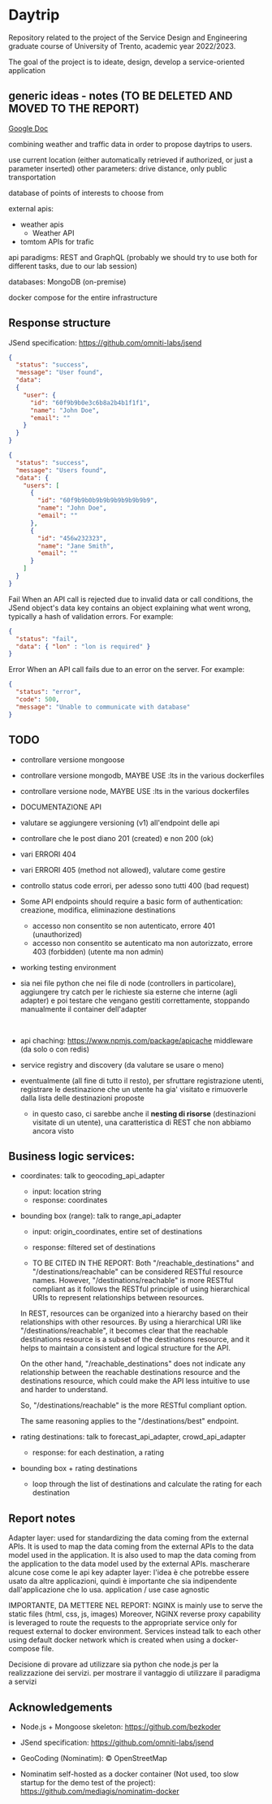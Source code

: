 # Daytrip
Repository related to the project of the Service Design and Engineering graduate course of University of Trento, academic year 2022/2023.

The goal of the project is to ideate, design, develop a service-oriented application


## generic ideas - notes (TO BE DELETED AND MOVED TO THE REPORT)

[Google Doc](https://docs.google.com/document/d/1lDv2JqqlVAuygN2xbacw2XYzxtcyGfdxOXr0agXboIM/edit)

combining weather and traffic data in order to propose daytrips to users.

use current location (either automatically retrieved if authorized, or just a parameter inserted)
other parameters:  drive distance, only public transportation 

database of points of interests to choose from


external apis: 
+ weather apis
  - Weather API
+ tomtom APIs for trafic



api paradigms: REST and GraphQL (probably we should try to use both for different tasks, due to our lab session)

databases: MongoDB (on-premise)


docker compose for the entire infrastructure


## Response structure
JSend specification: https://github.com/omniti-labs/jsend

```json
{
  "status": "success",
  "message": "User found",
  "data": 
  {
    "user": {
      "id": "60f9b9b0e3c6b8a2b4b1f1f1",
      "name": "John Doe",
      "email": "" 
    }
  }
}
```
  
```json
{
  "status": "success",
  "message": "Users found",
  "data": {
    "users": [
      {
        "id": "60f9b9b0b9b9b9b9b9b9b9b9",
        "name": "John Doe",
        "email": ""
      },
      {
        "id": "456w232323",
        "name": "Jane Smith",
        "email": ""
      }
    ]
  }
}

```
Fail
When an API call is rejected due to invalid data or call conditions, the JSend object's data key contains an object explaining what went wrong, typically a hash of validation errors. For example:

```json
{
  "status": "fail",
  "data": { "lon" : "lon is required" }
}
```

Error
When an API call fails due to an error on the server. For example:

```json
{
  "status": "error",
  "code": 500,
  "message": "Unable to communicate with database"
}
```

## TODO

+ controllare versione mongoose
+ controllare versione mongodb, MAYBE USE :lts in the various dockerfiles
+ controllare versione node, MAYBE USE :lts in the various dockerfiles
+ DOCUMENTAZIONE API
+ valutare se aggiungere versioning (v1) all'endpoint delle api
+ controllare che le post diano 201 (created) e non 200 (ok) 
+ vari ERRORI 404
+ vari ERRORI 405 (method not allowed), valutare come gestire
+ controllo status code errori, per adesso sono tutti 400 (bad request)

+ Some API endpoints should require a basic form of authentication: creazione, modifica, eliminazione destinations
  - accesso non consentito se non autenticato, errore 401 (unauthorized)
  - accesso non consentito se autenticato ma non autorizzato, errore 403 (forbidden) (utente ma non admin) 
+ working testing environment
+ sia nei file python che nei file di node (controllers in particolare), aggiungere try catch per le richieste sia esterne che interne (agli adapter) e poi testare che vengano gestiti correttamente, stoppando manualmente il container dell'adapter

<br>

+ api chaching: https://www.npmjs.com/package/apicache middleware (da solo o con redis)

+ service registry and discovery (da valutare se usare o meno)

+ eventualmente (all fine di tutto il resto), per sfruttare registrazione utenti, registrare le destinazione che un utente ha gia' visitato e rimuoverle dalla lista delle destinazioni proposte
  - in questo caso, ci sarebbe anche il **nesting di risorse** (destinazioni visitate di un utente), una caratteristica di REST che non abbiamo ancora visto


## Business logic services:

+ coordinates: talk to geocoding_api_adapter
  - input: location string 
  - response: coordinates

+ bounding box (range): talk to range_api_adapter
  - input: origin_coordinates, entire set of destinations
  - response: filtered set of destinations

  - TO BE CITED IN THE REPORT: Both "/reachable_destinations" and "/destinations/reachable" can be considered RESTful resource names. However, "/destinations/reachable" is more RESTful compliant as it follows the RESTful principle of using hierarchical URIs to represent relationships between resources.

  In REST, resources can be organized into a hierarchy based on their relationships with other resources. By using a hierarchical URI like "/destinations/reachable", it becomes clear that the reachable destinations resource is a subset of the destinations resource, and it helps to maintain a consistent and logical structure for the API.

  On the other hand, "/reachable_destinations" does not indicate any relationship between the reachable destinations resource and the destinations resource, which could make the API less intuitive to use and harder to understand.

  So, "/destinations/reachable" is the more RESTful compliant option.

  The same reasoning applies to the "/destinations/best" endpoint.


+ rating destinations: talk to forecast_api_adapter, crowd_api_adapter
  - response: for each destination, a rating

+ bounding box + rating destinations
  - loop through the list of destinations and calculate the rating for each destination




## Report notes

Adapter layer: used for standardizing the data coming from the external APIs. It is used to map the data coming from the external APIs to the data model used in the application. It is also used to map the data coming from the application to the data model used by the external APIs.
mascherare alcune cose come le api key
adapter layer: l'idea è che potrebbe essere usato da altre applicazioni, quindi è importante che sia indipendente dall'applicazione che lo usa. application / use case agnostic

IMPORTANTE, DA METTERE NEL REPORT:
NGINX is mainly use to serve the static files (html, css, js, images)
Moreover, NGINX reverse proxy capability is leveraged to route the requests to the appropriate service only for request external to docker environment. 
Services instead talk to each other using default docker network which is created when using a docker-compose file. 


Decisione di provare ad utilizzare sia python che node.js per la realizzazione dei servizi. per mostrare il vantaggio di utilizzare il paradigma a servizi

## Acknowledgements

+ Node.js + Mongoose skeleton: https://github.com/bezkoder

+ JSend specification: https://github.com/omniti-labs/jsend

+ GeoCoding (Nominatim): © OpenStreetMap

+ Nominatim self-hosted as a docker container (Not used, too slow startup for the demo test of the project): https://github.com/mediagis/nominatim-docker
